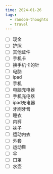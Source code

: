 ```yaml
---
time: 2024-01-26
tags:
  - random-thoughts
  - travel
---
```

 - [ ] 现金
- [ ] 护照
- [ ] 其他证件
- [ ] 手机卡
- [ ] 换手机卡的针
- [ ] 电脑
- [ ] ipad
- [ ] 手机
- [ ] 电脑充电器
- [ ] 手机充电器
- [ ] ipad充电器
- [ ] 牙刷牙膏
- [ ] 睡衣
- [ ] 内裤
- [ ] 袜子
- [ ] 运动内衣
- [ ] 外套
- [ ] 运动鞋
- [ ] 伞
- [ ] 口罩
- [ ] 水壶